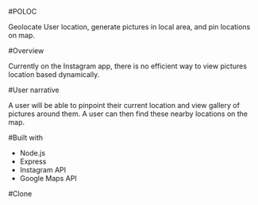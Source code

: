 #POLOC 

Geolocate User location, generate pictures in local area, and pin locations on map. 

#Overview 

Currently on the Instagram app, there is no efficient way to view pictures location based dynamically. 

#User narrative

A user will be able to pinpoint their current location and view gallery of pictures around them. A user can then find these nearby locations on the map. 

#Built with

+ Node.js 
+ Express
+ Instagram API
+ Google Maps API 

#Clone